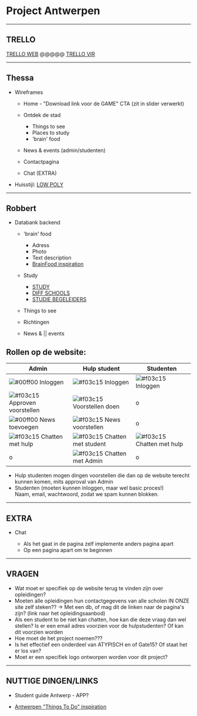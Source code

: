 # Project Antwerpen

--------------------------------------------------------------------------------

## TRELLO

[TRELLO WEB](https://trello.com/b/z0enGnZ7/web-antwerpen) @@@@@ [TRELLO VIR](https://trello.com/b/zV9mqUTr/vir-antwerpen)

--------------------------------------------------------------------------------

## Thessa

- Wireframes

  - Home - "Download link voor de GAME" CTA (zit in slider verwerkt)

  - Ontdek de stad

    - Things to see
    - Places to study
    - 'brain' food

  - News & events (admin/studenten)

  - Contactpagina

  - Chat (EXTRA)

- Huisstijl: [LOW POLY](https://www.dreamstime.com/stock-illustration-universal-modern-icons-web-mobile-app-polygonal-backgrounds-business-finance-multimedia-hipster-style-low-poly-image57637198)

--------------------------------------------------------------------------------

## Robbert

- Databank backend

  - 'brain' food

    - Adress
    - Photo
    - Text description
    - [BrainFood inspiration](http://www.spottedbylocals.com/antwerp/category/activity/restaurants/)

  - Study

    - [STUDY](https://www.gate15.be/nl/home)
    - [DIFF SCHOOLS](https://www.gate15.be/nl/content/detail/wegwijs/hoger-onderwijs-in-antwerpen)
    - [STUDIE BEGELEIDERS](https://www.kdg.be/contact/)

  - Things to see

  - Richtingen

  - News & || events

## Rollen op de website:

Admin                                                                         | Hulp student                                                                 | Studenten
----------------------------------------------------------------------------- | ---------------------------------------------------------------------------- | -------------------------------------------------------------------------
![#00ff00](https://placehold.it/15/00ff00/000000?text=+) Inloggen             | ![#f03c15](https://placehold.it/15/f03c15/000000?text=+) Inloggen            | ![#f03c15](https://placehold.it/15/f03c15/000000?text=+) Inloggen
![#f03c15](https://placehold.it/15/f03c15/000000?text=+) Approven voorstellen | ![#f03c15](https://placehold.it/15/f03c15/000000?text=+) Voorstellen doen    | o
![#00ff00](https://placehold.it/15/00ff00/000000?text=+) News toevoegen       | ![#f03c15](https://placehold.it/15/f03c15/000000?text=+) News voorstellen    | o
![#f03c15](https://placehold.it/15/f03c15/000000?text=+) Chatten met hulp     | ![#f03c15](https://placehold.it/15/f03c15/000000?text=+) Chatten met student | ![#f03c15](https://placehold.it/15/f03c15/000000?text=+) Chatten met hulp
o                                                                             | ![#f03c15](https://placehold.it/15/f03c15/000000?text=+) Chatten met Admin   | o

- Hulp studenten mogen dingen voorstellen die dan op de website terecht kunnen komen, mits approval van Admin
- Studenten (moeten kunnen inloggen, maar wel basic proces!)<br>
  Naam, email, wachtwoord, zodat we spam kunnen blokken.

--------------------------------------------------------------------------------

## EXTRA

- Chat

  - Als het gaat in de pagina zelf implemente anders pagina apart
  - Op een pagina apart om te beginnen

--------------------------------------------------------------------------------

## VRAGEN

- Wat moet er specifiek op de website terug te vinden zijn over opleidingen?
- Moeten alle opleidingen hun contactgegevens van alle scholen IN ONZE site zelf steken?? -> Met een db, of mag dit de linken naar de pagina's zijn? (link naar het opleidingsaanbod)
- Als een student to be niet kan chatten, hoe kan die deze vraag dan wel stellen? Is er een email adres voorzien voor de hulpstudenten? Of kan dit voorzien worden
- Hoe moet de het project noemen???
- Is het effectief een onderdeel van ATYPISCH en of Gate15? Of staat het er los van?
- Moet er een specifiek logo ontworpen worden voor dit project?

--------------------------------------------------------------------------------

## NUTTIGE DINGEN/LINKS

- Student guide Antwerp - APP?

- [Antwerpen "Things To Do" inspiration](http://www.visitantwerpen.be/en/thema-s-en/kinderen-en)

